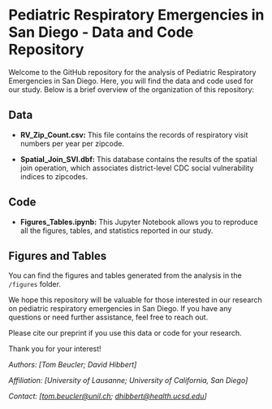 # Pediatric Respiratory Emergencies in San Diego - Data and Code Repository

Welcome to the GitHub repository for the analysis of Pediatric Respiratory Emergencies in San Diego. Here, you will find the data and code used for our study. Below is a brief overview of the organization of this repository:

## Data

- **RV_Zip_Count.csv:** This file contains the records of respiratory visit numbers per year per zipcode.

- **Spatial_Join_SVI.dbf:** This database contains the results of the spatial join operation, which associates district-level CDC social vulnerability indices to zipcodes.

## Code

- **Figures_Tables.ipynb:** This Jupyter Notebook allows you to reproduce all the figures, tables, and statistics reported in our study.

## Figures and Tables

You can find the figures and tables generated from the analysis in the `/figures` folder.

We hope this repository will be valuable for those interested in our research on pediatric respiratory emergencies in San Diego. If you have any questions or need further assistance, feel free to reach out.

Please cite our preprint if you use this data or code for your research.

Thank you for your interest!

*Authors: [Tom Beucler; David Hibbert]*

*Affiliation: [University of Lausanne; University of California, San Diego]*

*Contact: [tom.beucler@unil.ch; dhibbert@health.ucsd.edu]*
